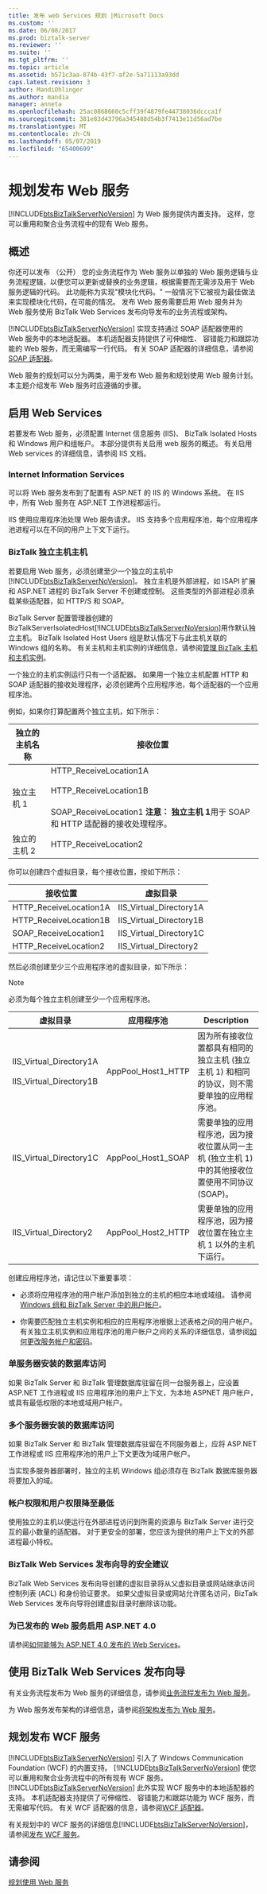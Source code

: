 ```yaml
---
title: 发布 web Services 规划 |Microsoft Docs
ms.custom: ''
ms.date: 06/08/2017
ms.prod: biztalk-server
ms.reviewer: ''
ms.suite: ''
ms.tgt_pltfrm: ''
ms.topic: article
ms.assetid: b571c3aa-874b-43f7-af2e-5a71113a93dd
caps.latest.revision: 3
author: MandiOhlinger
ms.author: mandia
manager: anneta
ms.openlocfilehash: 25ac0868660c5cff39f4879fe44738036dccca1f
ms.sourcegitcommit: 381e83d43796a345488d54b3f7413e11d56ad7be
ms.translationtype: MT
ms.contentlocale: zh-CN
ms.lasthandoff: 05/07/2019
ms.locfileid: "65400699"
---
```

# <a name="planning-for-publishing-web-services"></a>规划发布 Web 服务
[!INCLUDE[btsBizTalkServerNoVersion](../includes/btsbiztalkservernoversion-md.md)] 为 Web 服务提供内置支持。 这样，您可以重用和聚合业务流程中的现有 Web 服务。  

## <a name="overview"></a>概述
 你还可以发布 （公开） 您的业务流程作为 Web 服务以单独的 Web 服务逻辑与业务流程逻辑，以便您可以更新或替换的业务逻辑，根据需要而无需涉及用于 Web 服务逻辑的代码。 此功能称为实现"模块化代码。" 一般情况下它被视为最佳做法来实现模块化代码，在可能的情况。 发布 Web 服务需要启用 Web 服务并为 Web 服务使用 BizTalk Web Services 发布向导发布的业务流程或架构。  
  
 [!INCLUDE[btsBizTalkServerNoVersion](../includes/btsbiztalkservernoversion-md.md)] 实现支持通过 SOAP 适配器使用的 Web 服务中的本地适配器。 本机适配器支持提供了可伸缩性、 容错能力和跟踪功能的 Web 服务，而无需编写一行代码。 有关 SOAP 适配器的详细信息，请参阅[SOAP 适配器](../core/soap-adapter.md)。  
  
Web 服务的规划可以分为两类，用于发布 Web 服务和规划使用 Web 服务计划。 本主题介绍发布 Web 服务时应遵循的步骤。  
  
## <a name="enabling-web-services"></a>启用 Web Services  
 若要发布 Web 服务，必须配置 Internet 信息服务 (IIS)、 BizTalk Isolated Hosts 和 Windows 用户和组帐户。 本部分提供有关启用 web 服务的概述。 有关启用 Web services 的详细信息，请参阅 IIS 文档。  
  
### <a name="internet-information-services"></a>Internet Information Services
 可以将 Web 服务发布到了配置有 ASP.NET 的 IIS 的 Windows 系统。 在 IIS 中，所有 Web 服务在 ASP.NET 工作进程都运行。  
  
 IIS 使用应用程序池处理 Web 服务请求。 IIS 支持多个应用程序池，每个应用程序池进程可以在不同的用户上下文下运行。  
  
### <a name="biztalk-isolated-hosts"></a>BizTalk 独立主机主机  
 若要启用 Web 服务，必须创建至少一个独立的主机中[!INCLUDE[btsBizTalkServerNoVersion](../includes/btsbiztalkservernoversion-md.md)]。 独立主机是外部进程，如 ISAPI 扩展和 ASP.NET 进程的 BizTalk Server 不创建或控制。 这些类型的外部进程必须承载某些适配器，如 HTTP/S 和 SOAP。  
  
 BizTalk Server 配置管理器创建的 BizTalkServerIsolatedHost[!INCLUDE[btsBizTalkServerNoVersion](../includes/btsbiztalkservernoversion-md.md)]用作默认独立主机。 BizTalk Isolated Host Users 组是默认情况下与此主机关联的 Windows 组的名称。 有关主机和主机实例的详细信息，请参阅[管理 BizTalk 主机和主机实例](../core/managing-biztalk-hosts-and-host-instances.md)。  
  
 一个独立的主机实例运行只有一个适配器。 如果用一个独立主机配置 HTTP 和 SOAP 适配器的接收处理程序，必须创建两个应用程序池，每个适配器的一个应用程序池。  
  
 例如，如果你打算配置两个独立主机，如下所示：  
  
|独立的主机名称|接收位置|  
|------------------------|-----------------------|  
|独立主机 1|HTTP_ReceiveLocation1A<br /><br /> HTTP_ReceiveLocation1B<br /><br /> SOAP_ReceiveLocation1 **注意：** **独立主机 1**用于 SOAP 和 HTTP 适配器的接收处理程序。|  
|独立的主机 2|HTTP_ReceiveLocation2|  
  
 你可以创建四个虚拟目录，每个接收位置，按如下所示：  
  
|接收位置|虚拟目录|  
|----------------------|-----------------------|  
|HTTP_ReceiveLocation1A|IIS_Virtual_Directory1A|  
|HTTP_ReceiveLocation1B|IIS_Virtual_Directory1B|  
|SOAP_ReceiveLocation1|IIS_Virtual_Directory1C|  
|HTTP_ReceiveLocation2|IIS_Virtual_Directory2|  
  
 然后必须创建至少三个应用程序池的虚拟目录，如下所示：  
  
> [!NOTE]  
>  必须为每个独立主机创建至少一个应用程序池。  
  
|虚拟目录|应用程序池|Description|  
|-------------------------|----------------------|-----------------|  
|IIS_Virtual_Directory1A<br /><br /> IIS_Virtual_Directory1B|AppPool_Host1_HTTP|因为所有接收位置都具有相同的独立主机 (独立主机 1) 和相同的协议，则不需要单独的应用程序池。|  
|IIS_Virtual_Directory1C|AppPool_Host1_SOAP|需要单独的应用程序池，因为接收位置从同一主机 (独立主机 1) 中的其他接收位置使用不同协议 (SOAP)。|  
|IIS_Virtual_Directory2|AppPool_Host2_HTTP|需要单独的应用程序池，因为接收位置在独立主机 1 以外的主机下运行。|  
  
 创建应用程序池，请记住以下重要事项：  
  
-   必须将应用程序池的用户帐户添加到独立的主机的相应本地或域组。 请参阅[Windows 组和 BizTalk Server 中的用户帐户](../core/windows-groups-and-user-accounts-in-biztalk-server.md)。  
  
-   你需要匹配独立主机实例和相应的应用程序池根据上述表格之间的用户帐户。 有关独立主机实例和应用程序池的用户帐户之间的关系的详细信息，请参阅[如何更改服务帐户和密码](../core/how-to-change-service-accounts-and-passwords.md)。  
  
### <a name="database-access-for-single-server-installations"></a>单服务器安装的数据库访问  
 如果 BizTalk Server 和 BizTalk 管理数据库驻留在同一台服务器上，应设置 ASP.NET 工作进程或 IIS 应用程序池的用户上下文，为本地 ASPNET 用户帐户，或具有最低权限的本地或域用户帐户。  
  
### <a name="database-access-for-multiple-server-installations"></a>多个服务器安装的数据库访问  
 如果 BizTalk Server 和 BizTalk 管理数据库驻留在不同服务器上，应将 ASP.NET 工作进程或 IIS 应用程序池的用户上下文更改为域用户帐户。  
  
 当实现多服务器部署时，独立的主机 Windows 组必须存在 BizTalk 数据库服务器将要加入的域。  
  
### <a name="minimizing-account-privileges-and-user-rights"></a>帐户权限和用户权限降至最低  
 使用独立的主机以便运行在外部进程访问到所需的资源与 BizTalk Server 进行交互的最小数量的适配器。 对于更安全的部署，您应该为提供的用户上下文的外部进程最小特权。  
  
### <a name="security-recommendations-for-biztalk-web-services-publishing-wizard"></a>BizTalk Web Services 发布向导的安全建议  
 BizTalk Web Services 发布向导创建的虚拟目录将从父虚拟目录或网站继承访问控制列表 (ACL) 和身份验证要求。 如果父虚拟目录或网站允许匿名访问，BizTalk Web Services 发布向导将创建虚拟目录时删除该功能。  
  
### <a name="enabling-aspnet-40-for-published-web-services"></a>为已发布的 Web 服务启用 ASP.NET 4.0  
请参阅[如何能够为 ASP.NET 4.0 发布的 Web Services](../core/how-to-enable-asp-net-4-0-for-published-web-services.md)。  
  
## <a name="using-the-biztalk-web-services-publishing-wizard"></a>使用 BizTalk Web Services 发布向导  
 有关业务流程发布为 Web 服务的详细信息，请参阅[业务流程发布为 Web 服务](../core/publishing-an-orchestration-as-a-web-service.md)。  
  
 为 Web 服务发布架构的详细信息，请参阅[将架构发布为 Web 服务](../core/publishing-schemas-as-a-web-service.md)。  
  
## <a name="planning-for-publishing-wcf-services"></a>规划发布 WCF 服务  
 [!INCLUDE[btsBizTalkServerNoVersion](../includes/btsbiztalkservernoversion-md.md)] 引入了 Windows Communication Foundation (WCF) 的内置支持。 [!INCLUDE[btsBizTalkServerNoVersion](../includes/btsbiztalkservernoversion-md.md)] 使您可以重用和聚合业务流程中的所有现有 WCF 服务。 [!INCLUDE[btsBizTalkServerNoVersion](../includes/btsbiztalkservernoversion-md.md)] 此外实现 WCF 服务中的本地适配器的支持。 本机适配器支持提供了可伸缩性、 容错能力和跟踪功能为 WCF 服务，而无需编写代码。 有关 WCF 适配器的信息，请参阅[WCF 适配器](../core/wcf-adapters.md)。  
  
 有关规划中的 WCF 服务的详细信息[!INCLUDE[btsBizTalkServerNoVersion](../includes/btsbiztalkservernoversion-md.md)]，请参阅[发布 WCF 服务](../core/publishing-wcf-services.md)。  
  
## <a name="see-also"></a>请参阅  
 [规划使用 Web 服务](../technical-guides/planning-for-consuming-web-services.md)
